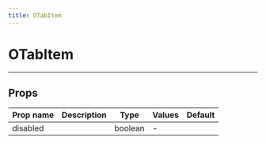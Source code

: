 ```yaml
---
title: OTabItem
---
```


# OTabItem

---

## Props

| Prop name | Description | Type    | Values | Default |
| --------- | ----------- | ------- | ------ | ------- |
| disabled  |             | boolean | -      |         |
